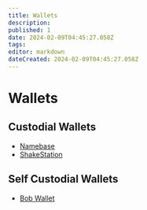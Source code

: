 ```yaml
---
title: Wallets
description: 
published: 1
date: 2024-02-09T04:45:27.058Z
tags: 
editor: markdown
dateCreated: 2024-02-09T04:45:27.058Z
---
```


# Wallets


## Custodial Wallets
- [Namebase](/en/namebase)
- [ShakeStation](/en/shakestation)

## Self Custodial Wallets
- [Bob Wallet](/en/bobwallet)
